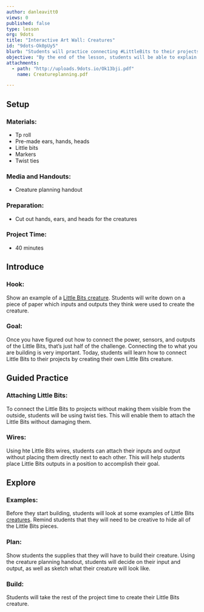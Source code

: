 ```yaml
---
author: danleavitt0
views: 0
published: false
type: lesson
org: 9dots
title: "Interactive Art Wall: Creatures"
id: "9dots-Ok0pUy5"
blurb: "Students will practice connecting #LittleBits to their projects using wires and twist ties by creating a Little Bits creature."
objective: "By the end of the lesson, students will be able to explain the importance of the Little Bits wires, and create a cardboard creature that incorporates hidden Little Bits pieces."
attachments: 
  - path: "http://uploads.9dots.io/Ok13bji.pdf"
    name: Creatureplanning.pdf

---
```


## Setup

### Materials:

- Tp roll
- Pre-made ears, hands, heads
- Little bits
- Markers
- Twist ties

### Media and Handouts:

- Creature planning handout

### Preparation:

- Cut out hands, ears, and heads for the creatures

### Project Time:

- 40 minutes

## Introduce

### Hook:
Show an example of a [Little Bits creature](http://littlebits.cc/projects/rude-animal). Students will write down on a piece of paper which inputs and outputs they think were used to create the creature.

### Goal:
Once you have figured out how to connect the power, sensors, and outputs of the Little Bits, that’s just half of the challenge.  Connecting the to what you are building is very important. Today, students will learn how to connect Little Bits to their projects by creating their own Little Bits creature.

## Guided Practice

### Attaching Little Bits:
To connect the Little Bits to projects without making them visible from the outside, students will be using twist ties. This will enable them to attach the Little Bits without damaging them.

### Wires:
Using hte Little Bits wires, students can attach their inputs and output without placing them directly next to each other. This will help students place Little Bits outputs in a position to accomplish their goal.

## Explore

### Examples:
Before they start building, students will look at some examples of Little Bits [creatures](https://lb-community.s3.amazonaws.com/uploads/lesson/image/40/large_IMG_1511.JPG). Remind students that they will need to be creative to hide all of the Little Bits pieces.

### Plan:
Show students the supplies that they will have to build their creature. Using the creature planning handout, students will decide on their input and output, as well as sketch what their creature will look like.

### Build:
Students will take the rest of the project time to create their Little Bits creature.

